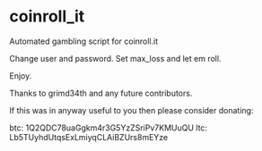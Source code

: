 coinroll_it
===========

Automated gambling script for coinroll.it

Change user and password. Set max_loss and let em roll.

Enjoy.

Thanks to grimd34th and any future contributors.

If this was in anyway useful to you then please consider donating:

btc: 1Q2QDC78uaGgkm4r3G5YzZSriPv7KMUuQU
ltc: Lb5TUyhdUtqsExLmiyqCLAiBZUrs8mEYze
